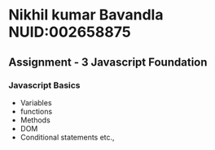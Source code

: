 # Nikhil kumar Bavandla NUID:002658875

## Assignment - 3 Javascript Foundation

### Javascript Basics
* Variables 
* functions
* Methods
* DOM 
* Conditional statements etc.,



